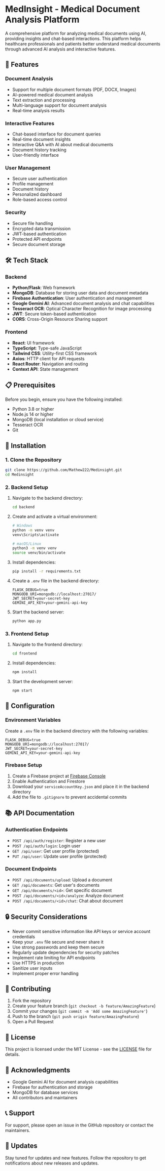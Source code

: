 # MedInsight - Medical Document Analysis Platform

A comprehensive platform for analyzing medical documents using AI, providing insights and chat-based interactions. This platform helps healthcare professionals and patients better understand medical documents through advanced AI analysis and interactive features.

## 🌟 Features

### Document Analysis
- Support for multiple document formats (PDF, DOCX, Images)
- AI-powered medical document analysis
- Text extraction and processing
- Multi-language support for document analysis
- Real-time analysis results

### Interactive Features
- Chat-based interface for document queries
- Real-time document insights
- Interactive Q&A with AI about medical documents
- Document history tracking
- User-friendly interface

### User Management
- Secure user authentication
- Profile management
- Document history
- Personalized dashboard
- Role-based access control

### Security
- Secure file handling
- Encrypted data transmission
- JWT-based authentication
- Protected API endpoints
- Secure document storage

## 🛠️ Tech Stack

### Backend
- **Python/Flask**: Web framework
- **MongoDB**: Database for storing user data and document metadata
- **Firebase Authentication**: User authentication and management
- **Google Gemini AI**: Advanced document analysis and chat capabilities
- **Tesseract OCR**: Optical Character Recognition for image processing
- **JWT**: Secure token-based authentication
- **CORS**: Cross-Origin Resource Sharing support

### Frontend
- **React**: UI framework
- **TypeScript**: Type-safe JavaScript
- **Tailwind CSS**: Utility-first CSS framework
- **Axios**: HTTP client for API requests
- **React Router**: Navigation and routing
- **Context API**: State management

## 📋 Prerequisites

Before you begin, ensure you have the following installed:
- Python 3.8 or higher
- Node.js 14 or higher
- MongoDB (local installation or cloud service)
- Tesseract OCR
- Git

## 🚀 Installation

### 1. Clone the Repository
```bash
git clone https://github.com/Mathew222/Medinsight.git
cd Medinsight
```

### 2. Backend Setup

1. Navigate to the backend directory:
   ```bash
   cd backend
   ```

2. Create and activate a virtual environment:
   ```bash
   # Windows
   python -m venv venv
   venv\Scripts\activate

   # macOS/Linux
   python3 -m venv venv
   source venv/bin/activate
   ```

3. Install dependencies:
   ```bash
   pip install -r requirements.txt
   ```

4. Create a `.env` file in the backend directory:
   ```
   FLASK_DEBUG=true
   MONGODB_URI=mongodb://localhost:27017/
   JWT_SECRET=your-secret-key
   GEMINI_API_KEY=your-gemini-api-key
   ```

5. Start the backend server:
   ```bash
   python app.py
   ```

### 3. Frontend Setup

1. Navigate to the frontend directory:
   ```bash
   cd frontend
   ```

2. Install dependencies:
   ```bash
   npm install
   ```

3. Start the development server:
   ```bash
   npm start
   ```

## 🔧 Configuration

### Environment Variables

Create a `.env` file in the backend directory with the following variables:

```
FLASK_DEBUG=true
MONGODB_URI=mongodb://localhost:27017/
JWT_SECRET=your-secret-key
GEMINI_API_KEY=your-gemini-api-key
```

### Firebase Setup

1. Create a Firebase project at [Firebase Console](https://console.firebase.google.com/)
2. Enable Authentication and Firestore
3. Download your `serviceAccountKey.json` and place it in the backend directory
4. Add the file to `.gitignore` to prevent accidental commits

## 📚 API Documentation

### Authentication Endpoints

- `POST /api/auth/register`: Register a new user
- `POST /api/auth/login`: Login user
- `GET /api/user`: Get user profile (protected)
- `PUT /api/user`: Update user profile (protected)

### Document Endpoints

- `POST /api/documents/upload`: Upload a document
- `GET /api/documents`: Get user's documents
- `GET /api/documents/<id>`: Get specific document
- `POST /api/documents/<id>/analyze`: Analyze document
- `POST /api/documents/<id>/chat`: Chat about document

## 🔒 Security Considerations

- Never commit sensitive information like API keys or service account credentials
- Keep your `.env` file secure and never share it
- Use strong passwords and keep them secure
- Regularly update dependencies for security patches
- Implement rate limiting for API endpoints
- Use HTTPS in production
- Sanitize user inputs
- Implement proper error handling

## 🤝 Contributing

1. Fork the repository
2. Create your feature branch (`git checkout -b feature/AmazingFeature`)
3. Commit your changes (`git commit -m 'Add some AmazingFeature'`)
4. Push to the branch (`git push origin feature/AmazingFeature`)
5. Open a Pull Request

## 📝 License

This project is licensed under the MIT License - see the [LICENSE](LICENSE) file for details.

## 🙏 Acknowledgments

- Google Gemini AI for document analysis capabilities
- Firebase for authentication and storage
- MongoDB for database services
- All contributors and maintainers

## 📞 Support

For support, please open an issue in the GitHub repository or contact the maintainers.

## 🔄 Updates

Stay tuned for updates and new features. Follow the repository to get notifications about new releases and updates. 